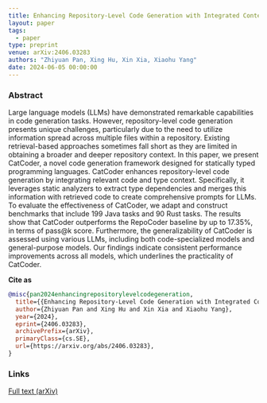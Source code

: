 ```yaml
---
title: Enhancing Repository-Level Code Generation with Integrated Contextual Information
layout: paper
tags:
  - paper
type: preprint
venue: arXiv:2406.03283
authors: "Zhiyuan Pan, Xing Hu, Xin Xia, Xiaohu Yang"
date: 2024-06-05 00:00:00
---
```


### Abstract

Large language models (LLMs) have demonstrated remarkable capabilities in code generation tasks. However, repository-level code generation presents unique challenges, particularly due to the need to utilize information spread across multiple files within a repository. Existing retrieval-based approaches sometimes fall short as they are limited in obtaining a broader and deeper repository context. In this paper, we present CatCoder, a novel code generation framework designed for statically typed programming languages. CatCoder enhances repository-level code generation by integrating relevant code and type context. Specifically, it leverages static analyzers to extract type dependencies and merges this information with retrieved code to create comprehensive prompts for LLMs. To evaluate the effectiveness of CatCoder, we adapt and construct benchmarks that include 199 Java tasks and 90 Rust tasks. The results show that CatCoder outperforms the RepoCoder baseline by up to 17.35%, in terms of pass@k score. Furthermore, the generalizability of CatCoder is assessed using various LLMs, including both code-specialized models and general-purpose models. Our findings indicate consistent performance improvements across all models, which underlines the practicality of CatCoder.


**Cite as**

```bibtex
@misc{pan2024enhancingrepositorylevelcodegeneration,
  title={{Enhancing Repository-Level Code Generation with Integrated Contextual Information}}, 
  author={Zhiyuan Pan and Xing Hu and Xin Xia and Xiaohu Yang},
  year={2024},
  eprint={2406.03283},
  archivePrefix={arXiv},
  primaryClass={cs.SE},
  url={https://arxiv.org/abs/2406.03283}, 
}
```

### Links
[Full text (arXiv)](https://arxiv.org/abs/2406.03283)
